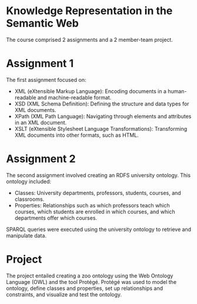 # Knowledge Representation in the Semantic Web
The course comprised 2 assignments and a 2 member-team project.
# Assignment 1

The first assignment focused on: 
* XML (eXtensible Markup Language): Encoding documents in a human-readable and machine-readable format.
* XSD (XML Schema Definition): Defining the structure and data types for XML documents.
* XPath (XML Path Language): Navigating through elements and attributes in an XML document.
* XSLT (eXtensible Stylesheet Language Transformations): Transforming XML documents into other formats, such as HTML.

# Assignment 2

The second assignment involved creating an RDFS university ontology. This ontology included:
* Classes: University departments, professors, students, courses, and classrooms.
* Properties: Relationships such as which professors teach which courses, which students are enrolled in which courses, and which departments offer which courses.

SPARQL queries were executed using the university ontology to retrieve and manipulate data.

# Project

The project entailed creating a zoo ontology using the Web Ontology Language (OWL) and the tool Protégé. Protégé was used to model the ontology, define classes and properties, set up relationships and constraints, and visualize and test the ontology.


